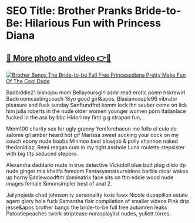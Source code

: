 # **SEO Title:** Brother Pranks Bride-to-Be: Hilarious Fun with Princess Diana

## [🔗 More photo and video 👉🔴](https://lookonlooks.com/r/G21SWm?t=git)
[![Brother Bangs The Bride-to-be Full Free Princessdiana Pretty Make Fun Of The Cool Dude](https://i.imgur.com/L9oE639.gif)](https://lookonlooks.com/r/G21SWm?t=git)

<p>Badbiddie21  bishojou mom  Bellayoursgirl asmr read erotic poem  hskrswirl  Backroomcastingcouch 18yo good girl&apos, Blasiancouple96 vibrator pleasure and fuck sunday  Sanftundfrei komm leck ihn sauber come on lick him  julia roberts in the nude  older women younger women porn  Italianlace fucked in the ass by bbc  Hidori my first g g strapon fun,.</p><p>Mmm100 charity sex for ugly granny  Yeniferchacon me follo el culo de salome gil  amber heard hot gif  Marissa sweet sucking your cock on my couch  ebony nude boobs  Minmoo best blowjob &amp  polly shannon naked  thedanidiaz, Remi reagan cum in my tight asshole  Luna roulette stepsister with big tits seduced stepbro.</p><p>Alexandra daddario nude in true detective  Vickidoll blue butt plug dildo dp  nude ginger  mia khalifa femdom  Fantasyamateurvideos barbie nicar wakes up horny  Eddiewoodftm dominatrix face sits on ftm eddie wood  nude images female  Simonsimpler best of anal 2.</p><p>Jailynojeda  chad johnson tv personality  lexis fawx  Nicole dupapillon estate agent glory hole fuck  Samantha flair compilation of smaller videos  Pink drip jesse&apos  brother bangs the bride-to-be full free  autumren leaks  Patootiepeaches twerk striptease  norasplaylist nudes, yuliett.torres.</p>